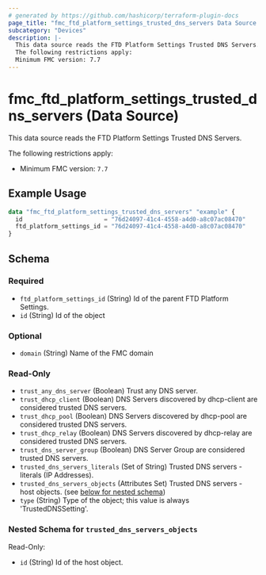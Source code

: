 ```yaml
---
# generated by https://github.com/hashicorp/terraform-plugin-docs
page_title: "fmc_ftd_platform_settings_trusted_dns_servers Data Source - terraform-provider-fmc"
subcategory: "Devices"
description: |-
  This data source reads the FTD Platform Settings Trusted DNS Servers.
  The following restrictions apply:
  Minimum FMC version: 7.7
---
```


# fmc_ftd_platform_settings_trusted_dns_servers (Data Source)

This data source reads the FTD Platform Settings Trusted DNS Servers.

The following restrictions apply:
  - Minimum FMC version: `7.7`

## Example Usage

```terraform
data "fmc_ftd_platform_settings_trusted_dns_servers" "example" {
  id                       = "76d24097-41c4-4558-a4d0-a8c07ac08470"
  ftd_platform_settings_id = "76d24097-41c4-4558-a4d0-a8c07ac08470"
}
```

<!-- schema generated by tfplugindocs -->
## Schema

### Required

- `ftd_platform_settings_id` (String) Id of the parent FTD Platform Settings.
- `id` (String) Id of the object

### Optional

- `domain` (String) Name of the FMC domain

### Read-Only

- `trust_any_dns_server` (Boolean) Trust any DNS server.
- `trust_dhcp_client` (Boolean) DNS Servers discovered by dhcp-client are considered trusted DNS servers.
- `trust_dhcp_pool` (Boolean) DNS Servers discovered by dhcp-pool are considered trusted DNS servers.
- `trust_dhcp_relay` (Boolean) DNS Servers discovered by dhcp-relay are considered trusted DNS servers.
- `trust_dns_server_group` (Boolean) DNS Server Group are considered trusted DNS servers.
- `trusted_dns_servers_literals` (Set of String) Trusted DNS servers - literals (IP Addresses).
- `trusted_dns_servers_objects` (Attributes Set) Trusted DNS servers - host objects. (see [below for nested schema](#nestedatt--trusted_dns_servers_objects))
- `type` (String) Type of the object; this value is always 'TrustedDNSSetting'.

<a id="nestedatt--trusted_dns_servers_objects"></a>
### Nested Schema for `trusted_dns_servers_objects`

Read-Only:

- `id` (String) Id of the host object.
